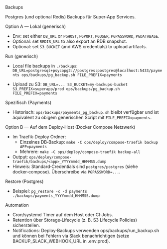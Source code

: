 Backups

Postgres (und optional Redis) Backups für Super‑App Services.

Option A — Lokal (generisch)
- Env: set either `DB_URL` or `PGHOST`, `PGPORT`, `PGUSER`, `PGPASSWORD`, `PGDATABASE`.
- Optional: set `REDIS_URL` to also export an RDB snapshot.
- Optional: set `S3_BUCKET` (and AWS credentials) to upload artifacts.

Run (generisch)
- Local file backups in `./backups`:
  `DB_URL=postgresql+psycopg2://postgres:postgres@localhost:5433/payments ops/backups/pg_backup.sh FILE_PREFIX=payments`

- Upload zu S3:
  `DB_URL=... S3_BUCKET=my-backups-bucket S3_PREFIX=superapp/prod ops/backups/pg_backup.sh FILE_PREFIX=payments`

Spezifisch (Payments)
- Historisch: `ops/backups/payments_pg_backup.sh` bleibt verfügbar und ist äquivalent zu obigem generischen Script mit `FILE_PREFIX=payments`.

Option B — Auf dem Deploy‑Host (Docker Compose Netzwerk)
- Im Traefik‑Deploy Ordner:
  - Einzelnes DB‑Backup: `make -C ops/deploy/compose-traefik backup APP=payments`
  - Mehrere: `make -C ops/deploy/compose-traefik backup-all`
- Output: `ops/deploy/compose-traefik/backups/<app>_YYYYmmdd_HHMMSS.dump`
- Hinweis: Standard‑Credentials sind `postgres/postgres` (siehe docker‑compose). Überschreibe via `PGPASSWORD=...`.

Restore (Postgres)
- Beispiel:
  `pg_restore -c -d payments ./backups/payments_YYYYmmdd_HHMMSS.dump`

Automation
- Cron/systemd Timer auf dem Host oder CI‑Jobs.
- Retention über Storage‑Lifecycle (z. B. S3 Lifecycle Policies) sicherstellen.
- Notifications: Deploy‑Backups verwenden ops/backups/run_backup.sh und können bei Fehlern via Slack benachrichtigen (setze BACKUP_SLACK_WEBHOOK_URL in .env.prod).
